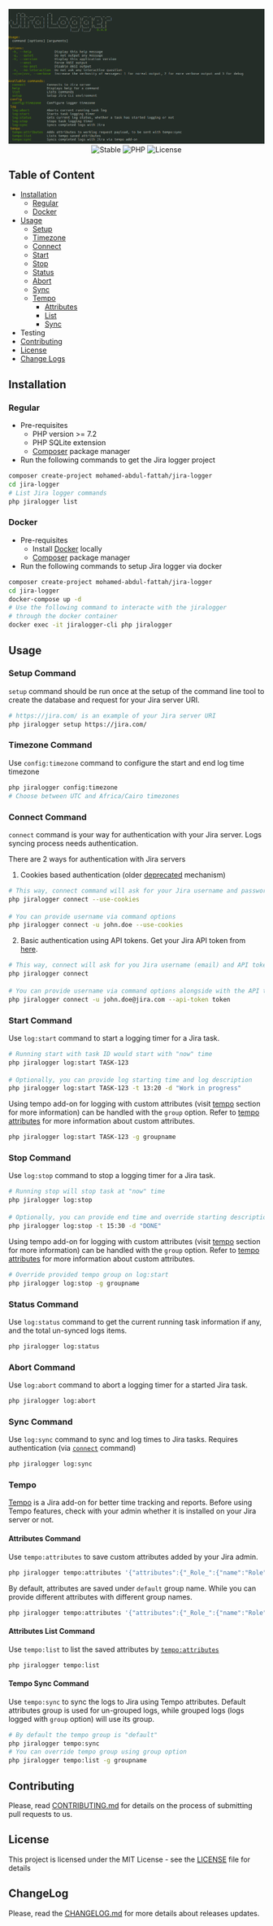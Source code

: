 <p align="center">
    <img src="/jiralogger.png">
    <img alt ="Stable" src="https://img.shields.io/badge/stable-0.5.0-blue.svg">
    <img alt="PHP" src="https://img.shields.io/badge/php-^7.2-green">
    <img alt="License" src="https://img.shields.io/badge/license-MIT-yellowgreen.svg">
</p>

## Table of Content
* [Installation](#installation)
    * [Regular](#regular)
    * [Docker](#docker)
* [Usage](#usage)
    * [Setup](#setup-command)
    * [Timezone](#timezone-command)
    * [Connect](#connect-command)
    * [Start](#start-command)
    * [Stop](#stop-command)
    * [Status](#status-command)
    * [Abort](#abort-command)
    * [Sync](#sync-command)
    * [Tempo](#tempo)
        * [Attributes](#attributes-command)
        * [List](#attributes-list-command)
        * [Sync](#tempo-sync-command)
* Testing
* [Contributing](#contributing)
* [License](#license)
* [Change Logs](#changelog)

## Installation
### Regular
- Pre-requisites
    - PHP version >= 7.2
    - PHP SQLite extension
    - [Composer](https://getcomposer.org) package manager
- Run the following commands to get the Jira logger project
```bash
composer create-project mohamed-abdul-fattah/jira-logger
cd jira-logger
# List Jira logger commands
php jiralogger list
```

### Docker
- Pre-requisites
    - Install [Docker](https://docs.docker.com/install/) locally
    - [Composer](https://getcomposer.org) package manager
- Run the following commands to setup Jira logger via docker
```bash
composer create-project mohamed-abdul-fattah/jira-logger
cd jira-logger
docker-compose up -d
# Use the following command to interacte with the jiralogger
# through the docker container
docker exec -it jiralogger-cli php jiralogger
```

## Usage
### Setup Command
`setup` command should be run once at the setup of the command line tool 
to create the database and request for your Jira server URI.
```bash
# https://jira.com/ is an example of your Jira server URI
php jiralogger setup https://jira.com/
```

### Timezone Command
Use `config:timezone` command to configure the start and end log time timezone
```bash
php jiralogger config:timezone
# Choose between UTC and Africa/Cairo timezones
```

### Connect Command
`connect` command is your way for authentication with your Jira server. 
Logs syncing process needs authentication.

There are 2 ways for authentication with Jira servers
1. Cookies based authentication (older [deprecated](https://confluence.atlassian.com/cloud/deprecation-of-basic-authentication-with-passwords-for-jira-and-confluence-apis-972355348.html) mechanism)
```bash
# This way, connect command will ask for your Jira username and password
php jiralogger connect --use-cookies

# You can provide username via command options
php jiralogger connect -u john.doe --use-cookies
```
2. Basic authentication using API tokens. Get your Jira API token from [here](https://id.atlassian.com/manage-profile/security/api-tokens).
```bash
# This way, connect will ask for you Jira username (email) and API token
php jiralogger connect

# You can provide username via command options alongside with the API token
php jiralogger connect -u john.doe@jira.com --api-token token
```

### Start Command
Use `log:start` command to start a logging timer for a Jira task.
```bash
# Running start with task ID would start with "now" time
php jiralogger log:start TASK-123

# Optionally, you can provide log starting time and log description
php jiralogger log:start TASK-123 -t 13:20 -d "Work in progress"
```
Using tempo add-on for logging with custom attributes (visit [tempo](#tempo) section for more information)
can be handled with the `group` option. Refer to [tempo attributes](#attributes-command) for more information about custom attributes.
```bash
php jiralogger log:start TASK-123 -g groupname
```

### Stop Command
Use `log:stop` command to stop a logging timer for a Jira task.
```bash
# Running stop will stop task at "now" time
php jiralogger log:stop

# Optionally, you can provide end time and override starting description
php jiralogger log:stop -t 15:30 -d "DONE"
```
Using tempo add-on for logging with custom attributes (visit [tempo](#tempo) section for more information)
can be handled with the `group` option. Refer to [tempo attributes](#attributes-command) for more information about custom attributes.
```bash
# Override provided tempo group on log:start
php jiralogger log:stop -g groupname
```

### Status Command
Use `log:status` command to get the current running task information if any,
and the total un-synced logs items.
```bash
php jiralogger log:status
```

### Abort Command
Use `log:abort` command to abort a logging timer for a started Jira task.
```bash
php jiralogger log:abort
```

### Sync Command
Use `log:sync` command to sync and log times to Jira tasks. 
Requires authentication (via [`connect`](#connect-command) command)
```bash
php jiralogger log:sync
```

### Tempo
[Tempo](https://www.tempo.io/) is a Jira add-on for better time tracking and reports.
Before using Tempo features, check with your admin whether it is installed on your Jira server or not.

#### Attributes Command
Use `tempo:attributes` to save custom attributes added by your Jira admin.
```bash
php jiralogger tempo:attributes '{"attributes":{"_Role_":{"name":"Role","value":"Developer"}}}'
```
By default, attributes are saved under `default` group name.
While you can provide different attributes with different group names.
```bash
php jiralogger tempo:attributes '{"attributes":{"_Role_":{"name":"Role","value":"Developer"}}}' -g mygroup
```

#### Attributes List Command
Use `tempo:list` to list the saved attributes by [`tempo:attributes`](#attributes-command)
```bash
php jiralogger tempo:list
```

#### Tempo Sync Command
Use `tempo:sync` to sync the logs to Jira using Tempo attributes.
Default attributes group is used for un-grouped logs, while grouped logs (logs logged with `group` option)
will use its group.
```bash
# By default the tempo group is "default"
php jiralogger tempo:sync
# You can override tempo group using group option
php jiralogger tempo:list -g groupname
```

## Contributing
Please, read [CONTRIBUTING.md](/CONTRIBUTING.md) for details on the process of submitting pull requests to us.

## License
This project is licensed under the MIT License - see the [LICENSE](/LICENSE) file for details

## ChangeLog
Please, read the [CHANGELOG.md](/CHANGELOG.md) for more details about releases updates.
